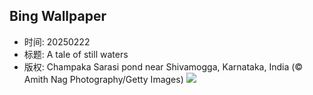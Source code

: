 ## Bing Wallpaper
- 时间: 20250222
- 标题: A tale of still waters
- 版权: Champaka Sarasi pond near Shivamogga, Karnataka, India (© Amith Nag Photography/Getty Images)
![](https://cn.bing.com/th?id=OHR.ChampakaSarasi_EN-US0671131929_UHD.jpg&rf=LaDigue_UHD.jpg&pid=hp&w=3840&h=2160&rs=1&c=4)
